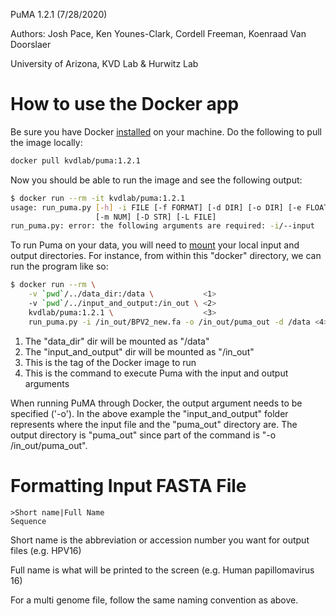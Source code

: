 PuMA 1.2.1 (7/28/2020)

Authors: Josh Pace, Ken Younes-Clark, Cordell Freeman, Koenraad Van Doorslaer

University of Arizona, KVD Lab & Hurwitz Lab


# How to use the Docker app

Be sure you have Docker  [installed](https://www.docker.com/products/docker-desktop) on your machine.
Do the following to pull the image locally:

```bash
docker pull kvdlab/puma:1.2.1
```

Now you should be able to run the image and see the following output:

```bash
$ docker run --rm -it kvdlab/puma:1.2.1
usage: run_puma.py [-h] -i FILE [-f FORMAT] [-d DIR] [-o DIR] [-e FLOAT]
                   [-m NUM] [-D STR] [-L FILE]
run_puma.py: error: the following arguments are required: -i/--input
```

To run Puma on your data, you will need to [mount](https://docs.docker.com/storage/bind-mounts/) your local input and output directories.
For instance, from within this "docker" directory, we can run the program like so:

```bash
$ docker run --rm \
    -v `pwd`/../data_dir:/data \           <1>
    -v `pwd`/../input_and_output:/in_out \ <2>
    kvdlab/puma:1.2.1 \                    <3>
    run_puma.py -i /in_out/BPV2_new.fa -o /in_out/puma_out -d /data <4>
```

1. The "data_dir" dir will be mounted as "/data"
2. The "input_and_output" dir will be mounted as "/in_out"
3. This is the tag of the Docker image to run
4. This is the command to execute Puma with the input and output arguments


When running PuMA through Docker, the output argument needs to be specified ('-o'). In the above example the "input_and_output" folder represents where the input file and the "puma_out" directory are. The output directory is "puma_out" since part of the command is "-o /in_out/puma_out".


# Formatting Input FASTA File
    
    >Short name|Full Name
    Sequence


Short name is the abbreviation or accession number you want for output files (e.g. HPV16)

Full name is what will be printed to the screen (e.g. Human papillomavirus 16)

For a multi genome file, follow the same naming convention as above. 
